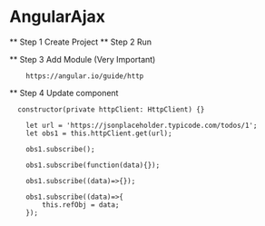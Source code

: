 # AngularAjax

** Step 1 Create Project
** Step 2 Run

** Step 3 Add Module (Very Important)
```
    https://angular.io/guide/http
```

** Step 4 Update component
```
  constructor(private httpClient: HttpClient) {}
```


```
    let url = 'https://jsonplaceholder.typicode.com/todos/1';
    let obs1 = this.httpClient.get(url);

    obs1.subscribe();

    obs1.subscribe(function(data){});

    obs1.subscribe((data)=>{});

    obs1.subscribe((data)=>{
        this.refObj = data;
    });
```